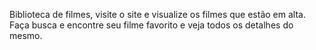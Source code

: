 Biblioteca de filmes, visite o site e visualize os filmes que estão em alta. Faça busca e encontre seu filme favorito e veja todos os detalhes do mesmo.

